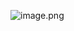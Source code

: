 

![image.png](https://youki-1330066034.cos.ap-guangzhou.myqcloud.com/machine-learning/202504260006311.png)
